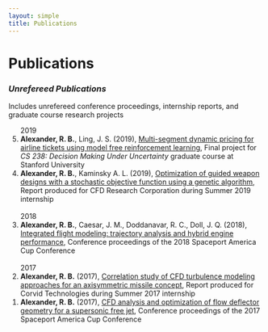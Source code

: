 ```yaml
---
layout: simple
title: Publications
---
```


<style>
.hero-body .column {
	margin-bottom: 180px;
}
</style>

# Publications

### *Unrefereed Publications*

Includes unrefereed conference proceedings, internship reports, and graduate course research projects

<ol reversed>
  <span class="tag is-small">2019</span>
  <li><b>Alexander, R. B.</b>, Ling, J. S. (2019), <a href="http://rbalexander.me/publications/2019_multi_segment_dynamic_pricing_for_airline_tickets_using_model_free_reinforcement_learning.pdf" target="_blank">Multi-segment dynamic pricing for airline tickets using model free reinforcement learning</a>, Final project for <i>CS 238: Decision Making Under Uncertainty</i> graduate course at Stanford University</li> 
  <li><b>Alexander, R. B.</b>, Kaminsky A. L. (2019), <a href="http://rbalexander.me/publications/2019_optimization_of_guided_weapon_designs.pdf" target="_blank">Optimization of guided weapon designs with a stochastic objective function using a genetic algorithm</a>, Report produced for CFD Research Corporation during Summer 2019 internship</li> 
  <br>
  <span class="tag is-small">2018</span>
  <li><b>Alexander, R. B.</b>, Caesar, J. M., Doddanavar, R. C., Doll, J. Q. (2018), <a href="http://rbalexander.me/publications/2018_integrated_flight_modeling.pdf" target="_blank">Integrated flight modeling: trajectory analysis and hybrid engine performance</a>, Conference proceedings of the 2018 Spaceport America Cup Conference</li>
  <br>
  <span class="tag is-small">2017</span>
  <li><b>Alexander, R. B.</b> (2017), <a href="http://rbalexander.me/publications/2017_correlation_study.pdf" target="_blank">Correlation study of CFD turbulence modeling approaches for an axisymmetric missile concept</a>, Report produced for Corvid Technologies during Summer 2017 internship</li>
  <li><b>Alexander, R. B.</b> (2017), <a href="http://rbalexander.me/publications/2017_cfd_analysis_and_optimization.pdf" target="_blank">CFD analysis and optimization of flow deflector geometry for a supersonic free jet</a>, Conference proceedings of the 2017 Spaceport America Cup Conference</li>
</ol>

